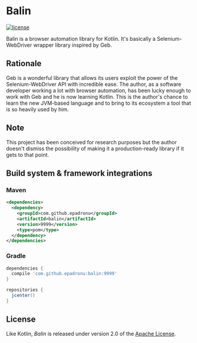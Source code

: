 # Balin

[![license](https://img.shields.io/badge/license-Apache%20License%202.0-blue.svg?style=flat)](http://www.apache.org/licenses/LICENSE-2.0)

Balin is a browser automation library for Kotlin. It's basically a
Selenium-WebDriver wrapper library inspired by Geb.


## Rationale

Geb is a wonderful library that allows its users exploit the power of the
Selenium-WebDriver API with incredible ease. The author, as a software
developer working a lot with browser automation, has been lucky enough to work
with Geb and he is now learning Kotlin. This is the author's chance to learn
the new JVM-based language and to bring to its ecosystem a tool that is so
heavily used by him.


## Note

This project has been conceived for research purposes but the author doesn't
dismiss the possibility of making it a production-ready library if it gets to
that point.


## Build system & framework integrations

### Maven

```xml
<dependencies>
  <dependency>
    <groupId>com.github.epadronu</groupId>
    <artifactId>balin</artifactId>
    <version>9999</version>
    <type>pom</type>
  </dependency>
</dependencies>
```

### Gradle

```groovy
dependencies {
  compile 'com.github.epadronu:balin:9999'
}

repositories {
  jcenter()
}
```

## License

Like Kotlin, _Balin_ is released under version 2.0 of the [Apache License](LICENSE.md).
